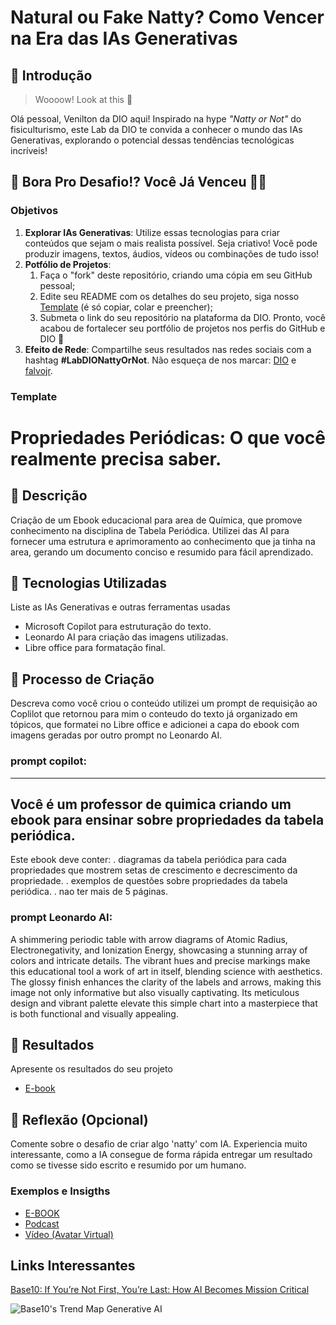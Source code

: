 # Natural ou Fake Natty? Como Vencer na Era das IAs Generativas

## 🚀 Introdução

> Woooow! Look at this 👀

Olá pessoal, Venilton da DIO aqui! Inspirado na hype _"Natty or Not"_ do fisiculturismo, este Lab da DIO te convida a conhecer o mundo das IAs Generativas, explorando o potencial dessas tendências tecnológicas incríveis!

## 🎯 Bora Pro Desafio!? Você Já Venceu 💪🤓

### Objetivos

1. **Explorar IAs Generativas**: Utilize essas tecnologias para criar conteúdos que sejam o mais realista possível. Seja criativo! Você pode produzir imagens, textos, áudios, vídeos ou combinações de tudo isso!
1. **Potfólio de Projetos**:
    1. Faça o "fork" deste repositório, criando uma cópia em seu GitHub pessoal;
    2. Edite seu README com os detalhes do seu projeto, siga nosso [Template](#template) (é só copiar, colar e preencher);
    3. Submeta o link do seu repositório na plataforma da DIO. Pronto, você acabou de fortalecer seu portfólio de projetos nos perfis do GitHub e DIO 🚀
1. **Efeito de Rede**: Compartilhe seus resultados nas redes sociais com a hashtag **#LabDIONattyOrNot**. Não esqueça de nos marcar: [DIO](https://www.linkedin.com/school/dio-makethechange) e [falvojr](https://www.linkedin.com/in/falvojr).

### Template


# Propriedades Periódicas: O que você realmente precisa saber.

## 📒 Descrição
Criação de um Ebook educacional para area de Química, que promove conhecimento na disciplina de Tabela Periódica. Utilizei das AI para fornecer uma estrutura e aprimoramento ao conhecimento que ja tinha na area, gerando um documento conciso e resumido para fácil aprendizado.

## 🤖 Tecnologias Utilizadas
Liste as IAs Generativas e outras ferramentas usadas
- Microsoft Copilot para estruturação do texto.
- Leonardo AI para criação das imagens utilizadas.
- Libre office para formatação final.

## 🧐 Processo de Criação
Descreva como você criou o conteúdo
utilizei um prompt de requisição ao Coplilot que retornou para mim o conteudo do texto já organizado em tópicos, que formatei no Libre office e adicionei a capa do ebook com imagens geradas por outro prompt no Leonardo AI.

### prompt copilot:
--- 
Você é um professor de quimica criando um ebook para ensinar sobre propriedades da tabela periódica.
---
Este ebook deve conter:
. diagramas da tabela periódica para cada propriedades que mostrem setas de crescimento e decrescimento da propriedade.
. exemplos de questões sobre propriedades da tabela periódica.
. nao ter mais de 5 páginas.

### prompt Leonardo AI:
A shimmering periodic table with arrow diagrams of Atomic Radius, Electronegativity, and Ionization Energy, showcasing a stunning array of colors and intricate details. The vibrant hues and precise markings make this educational tool a work of art in itself, blending science with aesthetics. The glossy finish enhances the clarity of the labels and arrows, making this image not only informative but also visually captivating. Its meticulous design and vibrant palette elevate this simple chart into a masterpiece that is both functional and visually appealing.


## 🚀 Resultados
Apresente os resultados do seu projeto
- [E-book](/exemplos/ebook_DIO.odt)

## 💭 Reflexão (Opcional)
Comente sobre o desafio de criar algo 'natty' com IA.
Experiencia muito interessante, como a IA consegue de forma rápida entregar um resultado como se tivesse sido escrito e resumido por um humano.

### Exemplos e Insigths

- [E-BOOK](/exemplos/E-BOOK.md)
- [Podcast](/exemplos/PODCAST.md)
- [Vídeo (Avatar Virtual)](/exemplos/VIDEO.md)

## Links Interessantes

[Base10: If You’re Not First, You’re Last: How AI Becomes Mission Critical](https://base10.vc/post/generative-ai-mission-critical/)

![Base10's Trend Map Generative AI](https://github.com/digitalinnovationone/lab-natty-or-not/assets/730492/f4df26e8-f8f7-4419-8252-c69d73ea930c)
